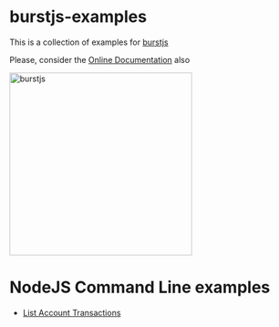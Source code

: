 # burstjs-examples
This is a collection of examples for [burstjs](https://github.com/burst-apps-team/phoenix/blob/develop/lib/README.md)

Please, consider the [Online Documentation](https://burst-apps-team.github.io/phoenix/) also

<img src="./powered-by-burstjs.320px.png" alt="burstjs" width="320" align="middle" />


# NodeJS Command Line examples

- [List Account Transactions](./cli/list-transactions.js)

